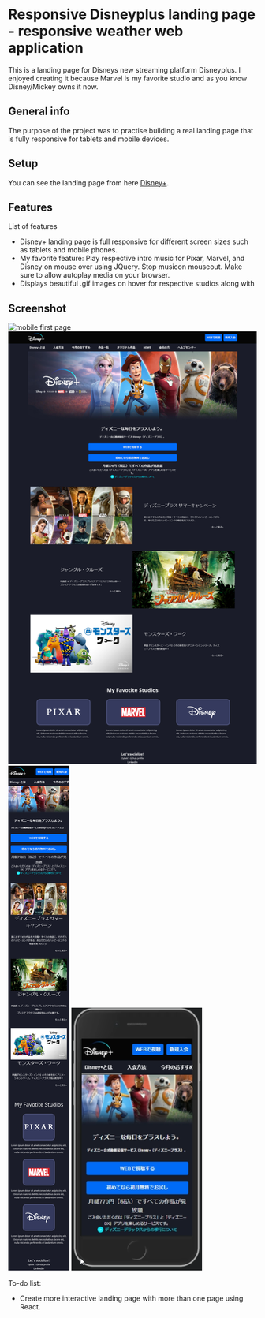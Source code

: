 # Responsive Disneyplus landing page - responsive weather web application
This is a landing page for Disneys new streaming platform Disneyplus. I enjoyed creating it because Marvel is my favorite studio and as you know Disney/Mickey owns it now.

## General info
The purpose of the project was to practise building a real landing page that is fully responsive for tablets and mobile devices.    

## Setup
You can see the landing page from here [Disney+](https://oybekjp.github.io/disney-plus/).

## Features
List of features 
* Disney+ landing page is full responsive for different screen sizes such as tablets and mobile phones. 
* My favorite feature: Play respective intro music for Pixar, Marvel, and Disney on mouse over using JQuery. Stop musicon mouseout. Make sure to allow autoplay media on your browser. 
* Displays beautiful .gif images on hover for respective studios along with  

## Screenshot
![mobile first page](https://raw.githubusercontent.com/OybekJP/disney-plus/main/media/Disney%2B%20gif.gif)
![mobile result page](https://raw.githubusercontent.com/OybekJP/disney-plus/main/media/full%20landing%20page.png)
![wrong inut error display](https://raw.githubusercontent.com/OybekJP/disney-plus/main/media/mobiel%20fullscreen.png)
![web result page](https://raw.githubusercontent.com/OybekJP/disney-plus/main/media/mobile%20version.png)

To-do list:
* Create more interactive landing page with more than one page using React.
